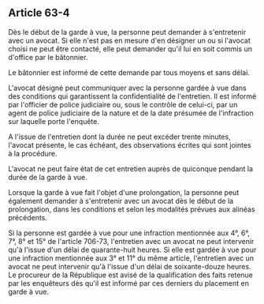 Article 63-4
----
Dès le début de la garde à vue, la personne peut demander à s'entretenir avec un
avocat. Si elle n'est pas en mesure d'en désigner un ou si l'avocat choisi ne
peut être contacté, elle peut demander qu'il lui en soit commis un d'office par
le bâtonnier.

Le bâtonnier est informé de cette demande par tous moyens et sans délai.

L'avocat désigné peut communiquer avec la personne gardée à vue dans des
conditions qui garantissent la confidentialité de l'entretien. Il est informé
par l'officier de police judiciaire ou, sous le contrôle de celui-ci, par un
agent de police judiciaire de la nature et de la date présumée de l'infraction
sur laquelle porte l'enquête.

A l'issue de l'entretien dont la durée ne peut excéder trente minutes, l'avocat
présente, le cas échéant, des observations écrites qui sont jointes à la
procédure.

L'avocat ne peut faire état de cet entretien auprès de quiconque pendant la
durée de la garde à vue.

Lorsque la garde à vue fait l'objet d'une prolongation, la personne peut
également demander à s'entretenir avec un avocat dès le début de la
prolongation, dans les conditions et selon les modalités prévues aux alinéas
précédents.

Si la personne est gardée à vue pour une infraction mentionnée aux 4°, 6°, 7°,
8° et 15° de l'article 706-73, l'entretien avec un avocat ne peut intervenir
qu'à l'issue d'un délai de quarante-huit heures. Si elle est gardée à vue pour
une infraction mentionnée aux 3° et 11° du même article, l'entretien avec un
avocat ne peut intervenir qu'à l'issue d'un délai de soixante-douze heures. Le
procureur de la République est avisé de la qualification des faits retenue par
les enquêteurs dès qu'il est informé par ces derniers du placement en garde à
vue.
